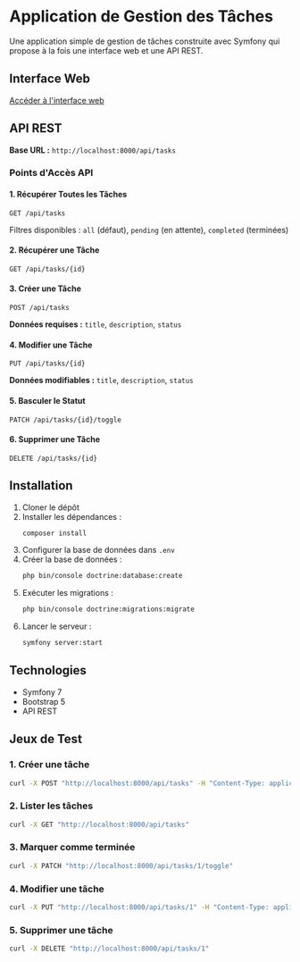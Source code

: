 # Application de Gestion des Tâches

Une application simple de gestion de tâches construite avec Symfony qui propose à la fois une interface web et une API REST.

## Interface Web

[Accéder à l'interface web](http://localhost:8000/task/)

## API REST

**Base URL :** `http://localhost:8000/api/tasks`

### Points d'Accès API

#### 1. Récupérer Toutes les Tâches
```http
GET /api/tasks
```
Filtres disponibles : `all` (défaut), `pending` (en attente), `completed` (terminées)

#### 2. Récupérer une Tâche
```http
GET /api/tasks/{id}
```

#### 3. Créer une Tâche
```http
POST /api/tasks
```
**Données requises :** `title`, `description`, `status`

#### 4. Modifier une Tâche
```http
PUT /api/tasks/{id}
```
**Données modifiables :** `title`, `description`, `status`

#### 5. Basculer le Statut
```http
PATCH /api/tasks/{id}/toggle
```

#### 6. Supprimer une Tâche
```http
DELETE /api/tasks/{id}
```

## Installation

1. Cloner le dépôt
2. Installer les dépendances :
   ```sh
   composer install
   ```
3. Configurer la base de données dans `.env`
4. Créer la base de données :
   ```sh
   php bin/console doctrine:database:create
   ```
5. Exécuter les migrations :
   ```sh
   php bin/console doctrine:migrations:migrate
   ```
6. Lancer le serveur :
   ```sh
   symfony server:start
   ```

## Technologies
- Symfony 7
- Bootstrap 5
- API REST

## Jeux de Test

### 1. Créer une tâche
```sh
curl -X POST "http://localhost:8000/api/tasks" -H "Content-Type: application/json" -d '{"title": "Faire les courses", "description": "Acheter du pain", "status": false}'
```

### 2. Lister les tâches
```sh
curl -X GET "http://localhost:8000/api/tasks"
```

### 3. Marquer comme terminée
```sh
curl -X PATCH "http://localhost:8000/api/tasks/1/toggle"
```

### 4. Modifier une tâche
```sh
curl -X PUT "http://localhost:8000/api/tasks/1" -H "Content-Type: application/json" -d '{"title": "Courses", "description": "Pain et lait", "status": true}'
```

### 5. Supprimer une tâche
```sh
curl -X DELETE "http://localhost:8000/api/tasks/1"
```
